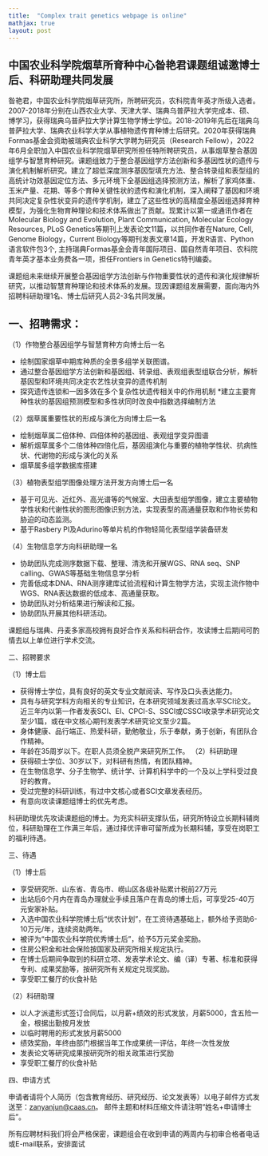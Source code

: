 ```yaml
---
title:  "Complex trait genetics webpage is online"
mathjax: true
layout: post
---
```


## 中国农业科学院烟草所育种中心昝艳君课题组诚邀博士后、科研助理共同发展

昝艳君，中国农业科学院烟草研究所，所聘研究员，农科院青年英才所级入选者。2007-2018年分别在山西农业大学、天津大学、瑞典乌普萨拉大学完成本、硕、博学习，获得瑞典乌普萨拉大学计算生物学博士学位。2018-2019年先后在瑞典乌普萨拉大学、瑞典农业科学大学从事植物遗传育种博士后研究。2020年获得瑞典Formas基金会资助被瑞典农业科学大学聘为研究员（Research Fellow），2022年6月全职加入中国农业科学院烟草研究所担任特所聘研究员，从事烟草整合基因组学与智慧育种研究。课题组致力于整合基因组学方法创新和多基因性状的遗传与演化机制解析研究。建立了超低深度测序基因型填充方法、整合转录组和表型组的高统计功效基因定位方法、多元环境下全基因组选择预测方法，解析了家鸡体重、玉米产量、花期、等多个育种关键性状的遗传和演化机制，深入阐释了基因和环境共同决定复杂性状变异的遗传学机制，建立了这些性状的高精度全基因组选择育种模型，为强化生物育种理论和技术体系做出了贡献。现累计以第一或通讯作者在Molecular Biology and Evolution, Plant Communication, Molecular Ecology Resources, PLoS Genetics等期刊上发表论文11篇，以共同作者在Nature, Cell, Genome Biology，Current Biology等期刊发表文章14篇，开发R语言、Python语言软件包3个, 主持瑞典Formas基金会青年国际项目、国自然青年项目、农科院青年英才基本业务费各一项，担任Frontiers in Genetics特刊编委。

课题组未来继续开展整合基因组学方法创新与作物重要性状的遗传和演化规律解析研究，以推动智慧育种理论和技术体系的发展。现因课题组发展需要，面向海内外招聘科研助理1名、博士后研究人员2-3名共同发展。

## 一、招聘需求：

（1）作物整合基因组学与智慧育种方向博士后一名

* 绘制国家烟草中期库种质的全景多组学关联图谱。
* 通过整合基因组学方法创新和基因组、转录组、表观组表型组联合分析，解析基因型和环境共同决定农艺性状变异的遗传机制
* 探究遗传连锁和一因多效在多个复杂性状遗传相关中的作用机制
 *建立主要育种性状的基因组预测模型和多性状同时改良中指数选择编制方法

（2）烟草属重要性状的形成与演化方向博士后一名

* 绘制烟草属二倍体种、四倍体种的基因组、表观组学变异图谱
*	解析烟草属多个二倍体种四倍化后，基因组演化与重要的植物学性状、抗病性状、代谢物的形成与演化的关系
*	烟草属多组学数据库搭建

（3）植物表型组学图像处理方法开发方向博士后一名

*	基于可见光、近红外、高光谱等的气候室、大田表型组学图像，建立主要植物学性状和代谢性状的图形图像识别方法，实现表型的高通量获取和作物长势和胁迫的动态监测。
*	基于Rasbery PI及Adurino等单片机的作物轻简化表型组学装备研发

（4）生物信息学方向科研助理一名

*	协助团队完成测序数据下载、整理、清洗和开展WGS、RNA seq、SNP calling、GWAS等基础生物信息学分析
*	完善低成本DNA、RNA测序建库试验流程和计算生物学方法，实现主流作物中WGS、RNA表达数据的低成本、高通量获取。
*	协助团队对分析结果进行解读和汇报。
*	协助团队开展其他科研活动。


课题组与瑞典、丹麦多家高校拥有良好合作关系和科研合作，攻读博士后期间可酌情去以上单位进行学术交流。

二、招聘要求

（1）博士后
*	获得博士学位，具有良好的英文专业文献阅读、写作及口头表达能力。
*	具有与研究学科方向相关的专业知识，在本研究领域发表过高水平SCI论文。近三年内以第一作者发表SCI、EI、CPCI-S、SSCI或CSSCI收录学术研究论文至少1篇，或在中文核心期刊发表学术研究论文至少2篇。
*	身体健康、品行端正、热爱科研，勤勉敬业，乐于奉献，勇于创新，有团队合作精神。
*	年龄在35周岁以下。在职人员须全脱产来研究所工作。
（2）科研助理
*	获得硕士学位、30岁以下，对科研有热情，有团队精神。
*	在生物信息学、分子生物学、统计学、计算机科学中的一个及以上学科受过良好的教育。
*	受过完整的科研训练，有过中文核心或者SCI文章发表经历。
*	有意向攻读课题组博士的优先考虑。

科研助理优先攻读课题组的博士。为充实科研支撑队伍，研究所特设立长期科辅岗位，科研助理在工作满三年后，通过择优评审可留所成为长期科辅，享受在岗职工的福利待遇。

三、待遇

（1）博士后
	
*	享受研究所、山东省、青岛市、崂山区各级补贴累计税前27万元
*	出站后6个月内在青岛办理就业手续且落户在青岛的博士后，可享受25-40万元安家补贴。
*	入选中国农业科学院博士后“优农计划”，在工资待遇基础上，额外给予资助6-10万元/年，连续资助两年。
*	被评为“中国农业科学院优秀博士后”，给予5万元奖金奖励。
*	住房公积金和社会保险按国家及研究所相关规定执行。
*	在博士后期间争取到的科研立项、发表学术论文、编（译）专著、标准和获得专利、成果奖励等，按研究所有关规定兑现奖励。
*	享受职工餐厅的伙食补贴

（2）科研助理

*	以人才派遣形式签订合同后，以月薪+绩效的形式发放，月薪5000，含五险一金，根据出勤按月发放
*	以临时聘用的形式发放月薪5000
*	绩效奖励，年终由部门根据当年工作成果统一评估，年终一次性发放
*	发表论文等研究成果按研究所的相关政策进行奖励
*	享受职工餐厅的伙食补贴

四、申请方式

申请者请将个人简历（包含教育经历、研究经历、论文发表等）以电子邮件方式发送至：zanyanjun@caas.cn。 邮件主题和材料压缩文件请注明“姓名+申请博士后”。 

所有应聘材料我们将会严格保密，课题组会在收到申请的两周内与初审合格者电话或E-mail联系，安排面试

